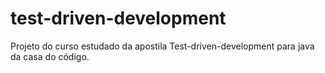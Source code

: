 # test-driven-development
Projeto do curso estudado da apostila Test-driven-development para java da casa do código.
